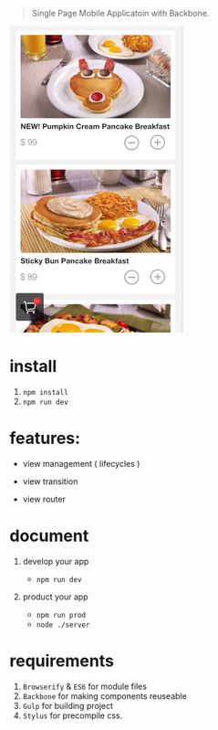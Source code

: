 > Single Page Mobile Applicatoin with Backbone.

![image](QQ20161203-0.jpg)

# install

1. `npm install`
2. `npm run dev`

# features:

* view management ( lifecycles )

* view transition

* view router


# document

1. develop your app

	* `npm run dev`

2. product your app

	* `npm run prod`
	* `node ./server`


# requirements

1. `Browserify` & `ES6` for module files
2. `Backbone` for making components reuseable
3. `Gulp` for building project
4. `Stylus` for precompile css.

